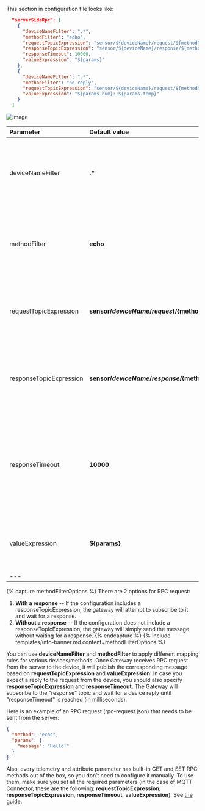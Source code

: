 
This section in configuration file looks like:

```json
  "serverSideRpc": [
    {
      "deviceNameFilter": ".*",
      "methodFilter": "echo",
      "requestTopicExpression": "sensor/${deviceName}/request/${methodName}/${requestId}",
      "responseTopicExpression": "sensor/${deviceName}/response/${methodName}/${requestId}",
      "responseTimeout": 10000,
      "valueExpression": "${params}"
    },
    {
      "deviceNameFilter": ".*",
      "methodFilter": "no-reply",
      "requestTopicExpression": "sensor/${deviceName}/request/${methodName}/${requestId}",
      "valueExpression": "${params.hum}::${params.temp}"
    }
  ]
```

![image](https://img.thingsboard.io/gateway/mqtt-connector/server-side-rpc-commands-advanced-1-ce.png)

| **Parameter**           | **Default value**                                            | **Description**                                                                                                                                |
|:------------------------|:-------------------------------------------------------------|------------------------------------------------------------------------------------------------------------------------------------------------
| deviceNameFilter        | **.\***                                                      | Regular expression device name filter, is used to determine, which function to execute.                                                        |
| methodFilter            | **echo**                                                     | Regular expression method name filter, is used to determine, which function to execute.                                                        |
| requestTopicExpression  | **sensor/${deviceName}/request/${methodName}/${requestId}**  | JSON-path expression, is used for creating topic address to send RPC request.                                                                  |
| responseTopicExpression | **sensor/${deviceName}/response/${methodName}/${requestId}** | JSON-path expression, is used for creating topic address to subscribe for response message.                                                    |
| responseTimeout         | **10000**                                                    | Value in milliseconds. If there is no response within this period after sending the request, gateway will unsubscribe from the response topic. |
| valueExpression         | **${params}**                                                | JSON-path expression, is used for creating data for sending to broker.                                                                         |
| ---

{% capture methodFilterOptions %}
There are 2 options for RPC request:
1. **With a response** -- If the configuration includes a responseTopicExpression, the gateway will attempt to subscribe to it and wait for a response.
2. **Without a response** -- If the configuration does not include a responseTopicExpression, the gateway will simply send the message without waiting for a response.
   {% endcapture %}
   {% include templates/info-banner.md content=methodFilterOptions %}

You can use **deviceNameFilter** and **methodFilter** to apply different mapping rules for various devices/methods.
Once Gateway receives RPC request from the server to the device, it will publish the corresponding message based on **requestTopicExpression** and **valueExpression**.
In case you expect a reply to the request from the device, you should also specify **responseTopicExpression** and **responseTimeout**.
The Gateway will subscribe to the "response" topic and wait for a device reply until "responseTimeout" is reached (in milliseconds).

Here is an example of an RPC request (rpc-request.json) that needs to be sent from the server:

```json
{
  "method": "echo",
  "params": {
    "message": "Hello!"
  }
}
```

Also, every telemetry and attribute parameter has built-in GET and SET RPC methods out of the box, so you don’t need to configure
it manually. To use them, make sure you set all the required parameters (in the case of MQTT Connector, these are the following:
**requestTopicExpression**, **responseTopicExpression**, **responseTimeout**, **valueExpression**).
See [the guide](/docs/iot-gateway/guides/how-to-use-get-set-rpc-methods).